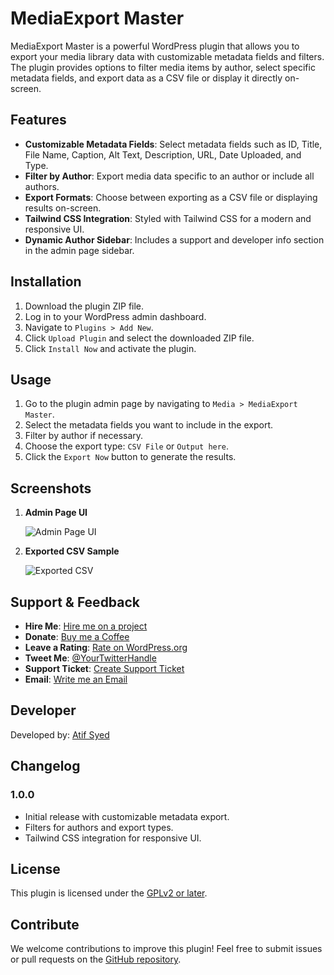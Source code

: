 # MediaExport Master

MediaExport Master is a powerful WordPress plugin that allows you to export your media library data with customizable metadata fields and filters. The plugin provides options to filter media items by author, select specific metadata fields, and export data as a CSV file or display it directly on-screen.

## Features

- **Customizable Metadata Fields**: Select metadata fields such as ID, Title, File Name, Caption, Alt Text, Description, URL, Date Uploaded, and Type.
- **Filter by Author**: Export media data specific to an author or include all authors.
- **Export Formats**: Choose between exporting as a CSV file or displaying results on-screen.
- **Tailwind CSS Integration**: Styled with Tailwind CSS for a modern and responsive UI.
- **Dynamic Author Sidebar**: Includes a support and developer info section in the admin page sidebar.

## Installation

1. Download the plugin ZIP file.
2. Log in to your WordPress admin dashboard.
3. Navigate to `Plugins > Add New`.
4. Click `Upload Plugin` and select the downloaded ZIP file.
5. Click `Install Now` and activate the plugin.

## Usage

1. Go to the plugin admin page by navigating to `Media > MediaExport Master`.
2. Select the metadata fields you want to include in the export.
3. Filter by author if necessary.
4. Choose the export type: `CSV File` or `Output here`.
5. Click the `Export Now` button to generate the results.

## Screenshots

1. **Admin Page UI**

   ![Admin Page UI](screenshot-admin-ui.png)

2. **Exported CSV Sample**

   ![Exported CSV](screenshot-exported-csv.png)

## Support & Feedback

- **Hire Me**: [Hire me on a project](https://iatifsyed.github.io/)
- **Donate**: [Buy me a Coffee](https://www.paypal.com/donate?business=atifsyedlive@gmail.com&item_name=Support+MediaExport+Master+Plugin)
- **Leave a Rating**: [Rate on WordPress.org](https://wordpress.org/support/plugin/mediaexport-master/reviews/)
- **Tweet Me**: [@YourTwitterHandle](https://twitter.com/iamatifsyed)
- **Support Ticket**: [Create Support Ticket](https://wordpress.org/support/plugin/mediaexport-master/reviews/)
- **Email**: [Write me an Email](mailto:atifsyedlive@gmail.com)

## Developer

Developed by: [Atif Syed](https://github.com/iAtifSyed)

## Changelog

### 1.0.0
- Initial release with customizable metadata export.
- Filters for authors and export types.
- Tailwind CSS integration for responsive UI.

## License

This plugin is licensed under the [GPLv2 or later](https://www.gnu.org/licenses/gpl-2.0.html).

## Contribute

We welcome contributions to improve this plugin! Feel free to submit issues or pull requests on the [GitHub repository](https://github.com/iAtifSyed/MediaExportMaster).
